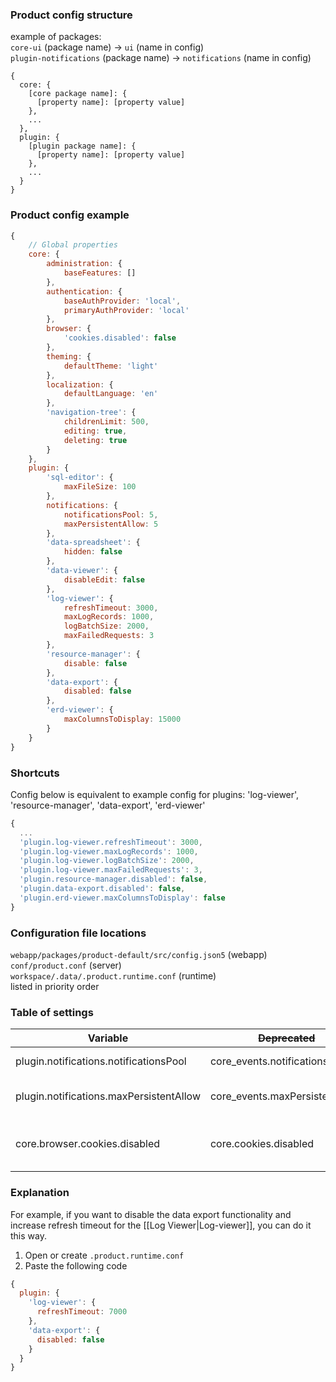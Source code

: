 ### Product config structure
example of packages:<br/>
`core-ui` (package name) -> `ui` (name in config)<br/>
`plugin-notifications` (package name) -> `notifications` (name in config)
```
{
  core: {
    [core package name]: {
      [property name]: [property value]
    },
    ...
  },
  plugin: {
    [plugin package name]: {
      [property name]: [property value]
    },
    ...
  }
}
```

### Product config example
```javascript
{
    // Global properties
    core: {
        administration: {
            baseFeatures: []
        },
        authentication: {
            baseAuthProvider: 'local',
            primaryAuthProvider: 'local'
        },
        browser: {
            'cookies.disabled': false
        },
        theming: {
            defaultTheme: 'light'
        },
        localization: {
            defaultLanguage: 'en'
        },
        'navigation-tree': {
            childrenLimit: 500,
            editing: true,
            deleting: true
        }
    },
    plugin: {
        'sql-editor': {
            maxFileSize: 100
        },
        notifications: {
            notificationsPool: 5,
            maxPersistentAllow: 5
        },
        'data-spreadsheet': {
            hidden: false
        },
        'data-viewer': {
            disableEdit: false
        },
        'log-viewer': {
            refreshTimeout: 3000,
            maxLogRecords: 1000,
            logBatchSize: 2000,
            maxFailedRequests: 3
        },
        'resource-manager': {
            disable: false
        },
        'data-export': {
            disabled: false
        },
        'erd-viewer': {
            maxColumnsToDisplay: 15000
        }
    }
}
```

### Shortcuts
Config below is equivalent to example config for plugins: 'log-viewer', 'resource-manager', 'data-export', 'erd-viewer'
```javascript
{
  ...
  'plugin.log-viewer.refreshTimeout': 3000,
  'plugin.log-viewer.maxLogRecords': 1000,
  'plugin.log-viewer.logBatchSize': 2000,
  'plugin.log-viewer.maxFailedRequests': 3,
  'plugin.resource-manager.disabled': false,
  'plugin.data-export.disabled': false,
  'plugin.erd-viewer.maxColumnsToDisplay': false
}
```


### Configuration file locations
`webapp/packages/product-default/src/config.json5` (webapp)<br/>
`conf/product.conf` (server)<br/>
`workspace/.data/.product.runtime.conf` (runtime)<br/>
listed in priority order<br/>

### Table of settings

| Variable                                | ~~Deprecated~~                 | Value | Description                                      |
|-----------------------------------------|--------------------------------|-------|--------------------------------------------------|
| plugin.notifications.notificationsPool  | core_events.notificationsPool  | 5     | Maximum notifications                            |
| plugin.notifications.maxPersistentAllow | core_events.maxPersistentAllow | 5     | Maximum presistent notifications                 |
| core.browser.cookies.disabled           | core.cookies.disabled          | false | Whether an app can use cookies or not            |

### Explanation
For example, if you want to disable the data export functionality and increase refresh timeout for the [[Log Viewer|Log-viewer]], you can do it this way.
1. Open or create `.product.runtime.conf`
2. Paste the following code
```javascript
{
  plugin: {
    'log-viewer': {
      refreshTimeout: 7000
    },
    'data-export': {
      disabled: false
    }
  }
}
```


